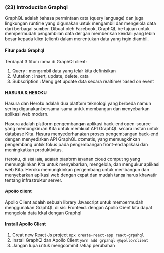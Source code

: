 ### (23) Introduction Graphql

GraphQL adalah bahasa permintaan data (query language) dan juga lingkungan runtime yang digunakan untuk mengambil dan mengelola data dari berbagai sumber. Dibuat oleh Facebook, GraphQL bertujuan untuk mempermudah pengambilan data dengan memberikan kendali yang lebih besar kepada klien (client) dalam menentukan data yang ingin diambil.

#### Fitur pada Graphql

Terdapat 3 fitur utama di GraphQl client:

1. Query : mengambil data yang telah kita definisikan
2. Mutation : insert, update, delete, data
3. Subscription : Meng get update data secara realtime/ based on event

#### HASURA & HEROKU

Hasura dan Heroku adalah dua platform teknologi yang berbeda namun sering digunakan bersama-sama untuk membangun dan menyebarkan aplikasi web modern.

Hasura adalah platform pengembangan aplikasi back-end open-source yang memungkinkan Kita untuk membuat API GraphQL secara instan untuk database Kita. Hasura menyederhanakan proses pengembangan back-end dengan menyediakan API GraphQL otomatis, yang memungkinkan pengembang untuk fokus pada pengembangan front-end aplikasi dan meningkatkan produktivitas.

Heroku, di sisi lain, adalah platform layanan cloud computing yang memungkinkan Kita untuk menyebarkan, mengelola, dan mengukur aplikasi web Kita. Heroku memungkinkan pengembang untuk membangun dan menyebarkan aplikasi web dengan cepat dan mudah tanpa harus khawatir tentang infrastruktur server.

#### Apollo client

Apollo Client adalah sebuah library Javascript untuk mempermudah menggunakan GraphQL di sisi Frontend. dengan Apollo Client kita dapat mengelola data lokal dengan Graphql

#### Install Apollo Client

1. Creat new React Js project
   `npx create-react-app react-grpahql`
2. Install GraphQl dan Apollo Client
   `yarn add grpahql @apollo/client`
3. Jangan lupa untuk mengcommit setiap perubahan
